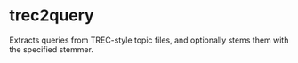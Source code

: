 # trec2query
Extracts queries from TREC-style topic files, and optionally stems them with the specified stemmer.
